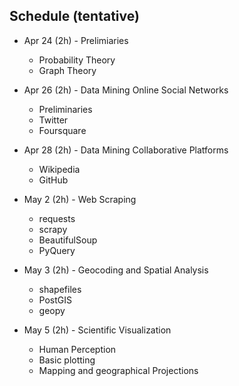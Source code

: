 ## Schedule (tentative)

- Apr 24 (2h) - Prelimiaries
  * Probability Theory
  * Graph Theory

- Apr 26 (2h) - Data Mining Online Social Networks
  * Preliminaries
  * Twitter
  * Foursquare

- Apr 28 (2h) -  Data Mining Collaborative Platforms
  * Wikipedia
  * GitHub

- May 2 (2h) - Web Scraping
  * requests
  * scrapy
  * BeautifulSoup
  * PyQuery

- May 3 (2h) - Geocoding and Spatial Analysis
  * shapefiles
  * PostGIS
  * geopy

- May 5 (2h) - Scientific Visualization
  * Human Perception
  * Basic plotting
  * Mapping and geographical Projections
